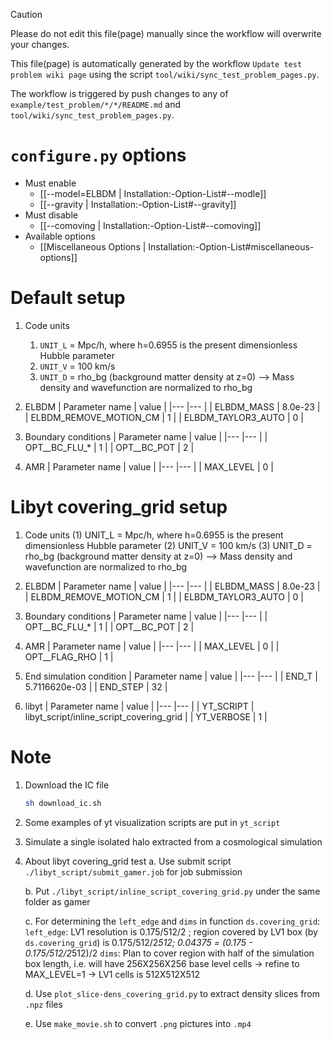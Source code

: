 > [!CAUTION]
> Please do not edit this file(page) manually since the workflow will overwrite your changes.
>
> This file(page) is automatically generated by the workflow `Update test problem wiki page` using the script `tool/wiki/sync_test_problem_pages.py`.
>
> The workflow is triggered by push changes to any of `example/test_problem/*/*/README.md` and `tool/wiki/sync_test_problem_pages.py`.


# `configure.py` options
- Must enable
   - [[--model=ELBDM | Installation:-Option-List#--modle]]
   - [[--gravity | Installation:-Option-List#--gravity]]
- Must disable
   - [[--comoving | Installation:-Option-List#--comoving]]
- Available options
   - [[Miscellaneous Options | Installation:-Option-List#miscellaneous-options]]


# Default setup
1. Code units
   1. `UNIT_L` = Mpc/h, where h=0.6955 is the present dimensionless Hubble parameter
   2. `UNIT_V` = 100 km/s
   3. `UNIT_D` = rho_bg (background matter density at z=0)
       --> Mass density and wavefunction are normalized to rho_bg

2. ELBDM
   | Parameter name         | value   |
   |---                     |---      |
   | ELBDM_MASS             | 8.0e-23 |
   | ELBDM_REMOVE_MOTION_CM | 1       |
   | ELBDM_TAYLOR3_AUTO     | 0       |

3. Boundary conditions
   | Parameter name | value |
   |---             |---    |
   | OPT__BC_FLU_*  | 1     |
   | OPT__BC_POT    | 2     |

4. AMR
   | Parameter name | value |
   |---             |---    |
   | MAX_LEVEL      | 0     |


# Libyt covering_grid setup
1. Code units
   (1) UNIT_L = Mpc/h, where h=0.6955 is the present dimensionless Hubble parameter
   (2) UNIT_V = 100 km/s
   (3) UNIT_D = rho_bg (background matter density at z=0)
       --> Mass density and wavefunction are normalized to rho_bg

2. ELBDM
   | Parameter name         | value   |
   |---                     |---      |
   | ELBDM_MASS             | 8.0e-23 |
   | ELBDM_REMOVE_MOTION_CM | 1       |
   | ELBDM_TAYLOR3_AUTO     | 0       |

3. Boundary conditions
   | Parameter name | value |
   |---             |---    |
   | OPT__BC_FLU_*  | 1     |
   | OPT__BC_POT    | 2     |

4. AMR
   | Parameter name | value |
   |---             |---    |
   | MAX_LEVEL      | 0     |
   | OPT__FLAG_RHO  | 1     |

5. End simulation condition
   | Parameter name | value         |
   |---             |---            |
   | END_T          | 5.7116620e-03 |
   | END_STEP       | 32            |

6. libyt
   | Parameter name | value                                    |
   |---             |---                                       |
   | YT_SCRIPT      | libyt_script/inline_script_covering_grid |
   | YT_VERBOSE     | 1                                        |


# Note
1. Download the IC file
   ```bash
   sh download_ic.sh
   ```

2. Some examples of yt visualization scripts are put in `yt_script`

3. Simulate a single isolated halo extracted from a cosmological simulation

4. About libyt covering_grid test
   a. Use submit script `./libyt_script/submit_gamer.job` for job submission

   b. Put `./libyt_script/inline_script_covering_grid.py` under the same folder as gamer

   c. For determining the `left_edge` and `dims` in function `ds.covering_grid`:
      `left_edge`: LV1 resolution is 0.175/512/2 ; region covered by LV1 box (by `ds.covering_grid`) is 0.175/512/2*512; 0.04375 = (0.175 - 0.175/512/2*512)/2
      `dims`:      Plan to cover region with half of the simulation box length, i.e. will have 256X256X256 base level cells -> refine to MAX_LEVEL=1 -> LV1 cells is 512X512X512

   d. Use `plot_slice-dens_covering_grid.py` to extract density slices from `.npz` files

   e. Use `make_movie.sh` to convert `.png` pictures into `.mp4`

